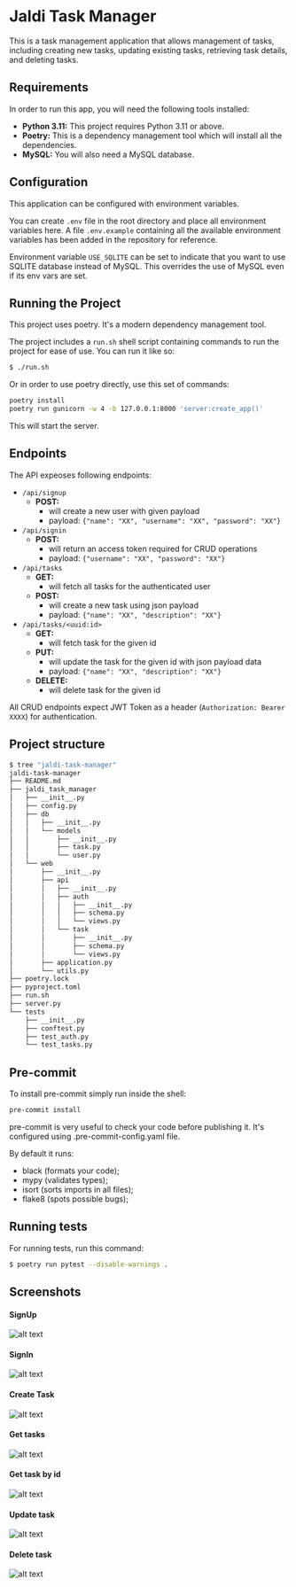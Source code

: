 
# Jaldi Task Manager
This is a task management application that allows management of tasks, including creating new tasks,
updating existing tasks, retrieving task details, and deleting tasks.

## Requirements
In order to run this app, you will need the following tools installed:
- **Python 3.11:** This project requires Python 3.11 or above.
- **Poetry:** This is a dependency management tool which will install all the dependencies.
- **MySQL:** You will also need a MySQL database.

## Configuration

This application can be configured with environment variables.

You can create `.env` file in the root directory and place all
environment variables here. A file `.env.example` containing all the available environment variables has been added in the repository for reference.

Environment variable `USE_SQLITE` can be set to indicate that you want to use SQLITE database instead of MySQL. This overrides the use of MySQL even if its env vars are set.

## Running the Project

This project uses poetry. It's a modern dependency management
tool.

The project includes a `run.sh` shell script containing commands to run the project for ease of use. You can run it like so:
```bash
$ ./run.sh
```

Or in order to use poetry directly, use this set of commands:

```bash
poetry install
poetry run gunicorn -w 4 -b 127.0.0.1:8000 'server:create_app()'
```

This will start the server.


## Endpoints
The API expeoses following endpoints:
- `/api/signup`
    - **POST:**
        - will create a new user with given payload
        - payload: `{"name": "XX", "username": "XX", "password": "XX"}`
- `/api/signin`
    - **POST:**
        - will return an access token required for CRUD operations
        - payload: `{"username": "XX", "password": "XX"}`
- `/api/tasks`
     - **GET:**
        - will fetch all tasks for the authenticated user
     - **POST:**
        - will create a new task using json payload
        - payload: `{"name": "XX", "description": "XX"}`
- `/api/tasks/<uuid:id>`
    - **GET:**
        - will fetch task for the given id
    - **PUT:**
        - will update the task for the given id with json payload data
        - payload: `{"name": "XX", "description": "XX"}`
    - **DELETE:**
        - will delete task for the given id

All CRUD endpoints expect JWT Token as a header (`Authorization: Bearer XXXX`) for authentication.


## Project structure

```bash
$ tree "jaldi-task-manager"
jaldi-task-manager
├── README.md
├── jaldi_task_manager
│   ├── __init__.py
│   ├── config.py
│   ├── db
│   │   ├── __init__.py
│   │   └── models
│   │       ├── __init__.py
│   │       ├── task.py
│   │       └── user.py
│   └── web
│       ├── __init__.py
│       ├── api
│       │   ├── __init__.py
│       │   ├── auth
│       │   │   ├── __init__.py
│       │   │   ├── schema.py
│       │   │   └── views.py
│       │   └── task
│       │       ├── __init__.py
│       │       ├── schema.py
│       │       └── views.py
│       ├── application.py
│       └── utils.py
├── poetry.lock
├── pyproject.toml
├── run.sh
├── server.py
└── tests
    ├── __init__.py
    ├── conftest.py
    ├── test_auth.py
    └── test_tasks.py
```

## Pre-commit

To install pre-commit simply run inside the shell:
```bash
pre-commit install
```

pre-commit is very useful to check your code before publishing it.
It's configured using .pre-commit-config.yaml file.

By default it runs:
* black (formats your code);
* mypy (validates types);
* isort (sorts imports in all files);
* flake8 (spots possible bugs);

## Running tests

For running tests, run this command:
```bash
$ poetry run pytest --disable-warnings .
```

## Screenshots
#### SignUp
![alt text][signup]
#### SignIn
![alt text][signin]
#### Create Task
![alt text][new_task]
#### Get tasks
![alt text][get_tasks]
#### Get task by id
![alt text][get_task]
#### Update task
![alt text][update_task]
#### Delete task
![alt text][delete_task]

[signup]: ./jaldi_task_manager/static/signup.png "SignUp"
[signin]: ./jaldi_task_manager/static/signin.png "SignIn"
[new_task]: ./jaldi_task_manager/static/new_task.png "Create new task"
[get_tasks]: ./jaldi_task_manager/static/get_tasks.png "Get all tasks"
[get_task]: ./jaldi_task_manager/static/get_task.png "Get a task"
[update_task]: ./jaldi_task_manager/static/update_task.png "Update a task"
[delete_task]: ./jaldi_task_manager/static/delete_task.png "Delete a task"
